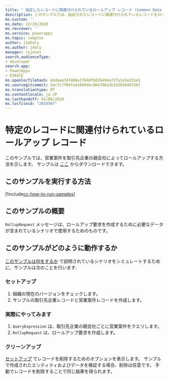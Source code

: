 ```yaml
---
title: " 指定したレコードに関連付けられているロールアップ レコード (Common Data Service) | Microsoft Docs"
description: このサンプルでは、指定されたレコードに関連付けられているレコードをロールアップをする方法を紹介します。
ms.custom: ''
ms.date: 12/20/2019
ms.reviewer: ''
ms.service: powerapps
ms.topic: samples
author: JimDaly
ms.author: jdaly
manager: ryjones
search.audienceType:
- developer
search.app:
- PowerApps
- D365CE
ms.openlocfilehash: ebdaaa74f406a1f640f8d26494a72fa1e5ed31e1
ms.sourcegitcommit: 5ec7c7f04fe41896dec966706a3b3d295648726f
ms.translationtype: HT
ms.contentlocale: ja-JP
ms.lasthandoff: 01/06/2020
ms.locfileid: "2934567"
---
```

# <a name="rollup-records-related-to-a-specific-record"></a>特定のレコードに関連付けられているロールアップ レコード

このサンプルでは、営業案件を取引先企業の親会社によってロールアップする方法を示します。 サンプルは [ここ](https://github.com/microsoft/PowerApps-Samples/tree/master/cds/orgsvc/C%23/RollupSpecificRecords) からダウンロードできます。

## <a name="how-to-run-this-sample"></a>このサンプルを実行する方法

[!include[cc-how-to-run-samples](../../includes/cc-how-to-run-samples.md)]

## <a name="what-this-sample-does"></a>このサンプルの概要

`RollupRequest` メッセージは、ロールアップ要求を作成するために必要なデータが含まれているシナリオで使用するためのものです。

## <a name="how-this-sample-works"></a>このサンプルがどのように動作するか

[このサンプルは何をするか](#what-this-sample-does) で説明されているシナリオをシミュレートするために、サンプルは次のことを行います:

### <a name="setup"></a>セットアップ

1. 組織の現在のバージョンをチェックします。
2. サンプルの取引先企業レコードと営業案件レコードを作成します。

### <a name="demonstrate"></a>実際にやってみます

1. `QueryExpression` は、取引先企業の親会社ごとに営業案件をクエリします。
2. `RollupRequest` は、ロールアップ要求を作成します。

### <a name="clean-up"></a>クリーンアップ

[セットアップ](#setup) でレコードを削除するためのオプションを表示します。 サンプルで作成されたエンティティおよびデータを検証する場合、削除は任意です。 手動でレコードを削除することで同じ結果を得られます。
